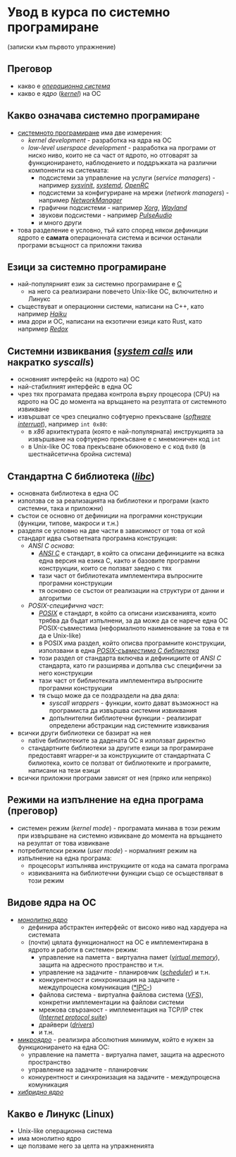 # Увод в курса по системно програмиране
(записки към първото упражнение)

## Преговор
* какво е [*операционна система*](https://en.wikipedia.org/wiki/Operating_system)
* какво е *ядро* ([*kernel*](https://en.wikipedia.org/wiki/Kernel_(operating_system))) на ОС

## Какво означава системно програмиране
* [системното програмиране](https://en.wikipedia.org/wiki/System_programming) има две измерения:
  * *kernel development* - разработка на ядра на OC
  * *low-level userspace development* - разработка на програми от ниско ниво, които не са част от ядрото, но отговарят за функционирането, наблюдението и поддръжката на различни компоненти на системата:
    * подсистеми за управление на услуги (*service managers*) - например [*sysvinit*](https://en.wikipedia.org/wiki/Init), [*systemd*](https://en.wikipedia.org/wiki/Systemd), [*OpenRC*](https://en.wikipedia.org/wiki/OpenRC)
    * подсистеми за конфигуриране на мрежи (*network managers*) - например [*NetworkManager*](https://en.wikipedia.org/wiki/NetworkManager)
    * графични подсистеми - например [*Xorg*](https://en.wikipedia.org/wiki/X.Org_Server), [*Wayland*](https://en.wikipedia.org/wiki/Wayland_(display_server_protocol))
    * звукови подсистеми - например [*PulseAudio*](https://en.wikipedia.org/wiki/PulseAudio)
    * и много други
* това разделение е условно, тъй като според някои дефиниции ядрото е **самата** операционната система и всички останали програми всъщност са приложни такива

## Езици за системно програмиране
* най-популярният език за системно програмиране е [C](https://en.wikipedia.org/wiki/C_(programming_language))
  * на него са реализирани повечето Unix-like ОС, включително и Линукс
* съществуват и операционни системи, написани на C++, като например [*Haiku*](https://en.wikipedia.org/wiki/Haiku_(operating_system))
* има дори и ОС, написани на екзотични езици като Rust, като например [*Redox*](https://en.wikipedia.org/wiki/Redox_(operating_system))

## Системни извиквания ([*system calls*](https://en.wikipedia.org/wiki/System_call) или накратко *syscalls*)
* основният интерфейс на (ядрото на) ОС
* най-стабилният интерфейс в една ОС
* чрез тях програмата предава контрола върху процесора (CPU) на ядрото на ОС до момента на връщането на резултата от системното извикване
* извършват се чрез специално софтуерно прекъсване ([*software interrupt*](https://en.wikipedia.org/wiki/Interrupt)), например `int 0x80`:
  * в *x86* архитектурата (която е най-популярната) инструкцията за извършване на софтуерно прекъсване е с мнемоничен код `int`
  * в Unix-like ОС това прекъсване обикновено е с код `0x80` (в шестнайсетична бройна система)

## Стандартна C библиотека ([*libc*](https://en.wikipedia.org/wiki/C_standard_library))
* основната библиотека в една ОС
* използва се за реализацията на библиотеки и програми (както системни, така и приложни)
* състои се основно от дефиниции на програмни конструкции (функции, типове, макроси и т.н.)
* разделя се условно на две части в зависимост от това от кой стандарт идва съответната програмна конструкция:
  * *ANSI C основа*:
    * [*ANSI C*](https://en.wikipedia.org/wiki/ANSI_C) е стандарт, в който са описани дефинициите на всяка една версия на езика C, както и базовите програмни конструкции, които се ползват заедно с тях
    * тази част от библиотеката имплементира въпросните програмни конструкции
    * тя основно се състои от реализации на структури от данни и алгоритми
  * *POSIX-специфична част*:
    * [*POSIX*](https://en.wikipedia.org/wiki/POSIX) е стандарт, в който са описани изискванията, които трябва да бъдат изпълнени, за да може да се нарече една ОС POSIX-съвместима (неформалното наименование за това е тя да е Unix-like)
    * в POSIX има раздел, който описва програмните конструкции, използвани в една [*POSIX-съвместима C библиотека*](https://en.wikipedia.org/wiki/C_POSIX_library)
    * този раздел от стандарта включва и дефинициите от *ANSI C* стандарта, като ги разширява и допълва със специфични за него конструкции
    * тази част от библиотеката имплементира въпросните програмни конструкции
    * тя също може да се поздраздели на два дяла:
      * *syscall wrappers* - функции, които дават възможност на програмиста да извършва системни извиквания
      * допълнителни библиотечни функции - реализират определени абстракции над системните извиквания
* всички други библиотеки се базират на нея
  * native библиотеките за дадената ОС я използват директно
  * стандартните библиотеки за другите езици за програмиране предоставят wrapper-и за конструкциите от стандартната C билиотека, които се ползват от библиотеките и програмите, написани на тези езици
* всички приложни програми зависят от нея (пряко или непряко)

## Режими на изпълнение на една програма (преговор)
* системен режим (*kernel mode*) - програмата минава в този режим при извършване на системно извикване до момента на връщането на резултат от това извикване
* потребителски режим (*user mode*) - нормалният режим на изпълнение на една програма:
  * процесорът изпълнява инструкциите от кода на самата програма
  * извикванията на библиотечни функции също се осъществяват в този режим

## Видове ядра на ОС
* [*монолитно ядро*](https://en.wikipedia.org/wiki/Monolithic_kernel)
  * дефинира абстрактен интерфейс от високо ниво над хардуера на системата
  * (почти) цялата функционалност на ОС е имплементирана в ядрото и работи в системен режим:
    * управление на паметта - виртуална памет ([*virtual memory*](https://en.wikipedia.org/wiki/Virtual_memory)), защита на адресното пространство и т.н.
    * управление на задачите - планировчик ([*scheduler*](https://en.wikipedia.org/wiki/Scheduling_(computing))) и т.н.
    * конкурентност и синхронизация на задачите - междупроцесна комуникация ([*IPC-](https://en.wikipedia.org/wiki/Inter-process_communication))
    * файлова система - виртуална файлова система ([*VFS*](https://en.wikipedia.org/wiki/Virtual_file_system)), конкретни имплементации на файлови системи
    * мрежова свързаност - имплементация на TCP/IP стек ([*Internet protocol suite*](https://en.wikipedia.org/wiki/Internet_protocol_suite))
    * драйвери ([*drivers*](https://en.wikipedia.org/wiki/Device_driver))
    * и т.н.
* [*микроядро*](https://en.wikipedia.org/wiki/Microkernel) - реализира абсолютния минимум, който е нужен за функционирането на една ОС:
  * управление на паметта - виртуална памет, защита на адресното пространство
  * управление на задачите - планировчик
  * конкурентност и синхронизация на задачите - междупроцесна комуникация
* [*хибридно ядро*](https://en.wikipedia.org/wiki/Hybrid_kernel)

## Какво е Линукс (Linux)
* Unix-like операционна система
* има монолитно ядро
* ще ползваме него за целта на упражненията
